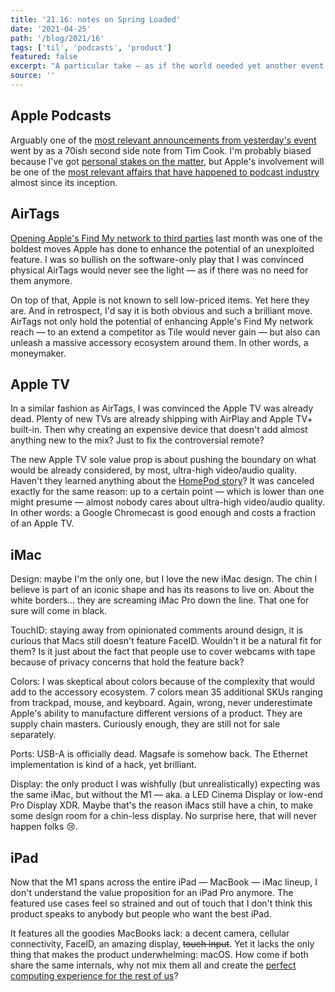 ```yaml
---
title: '21.16: notes on Spring Loaded'
date: '2021-04-25'
path: '/blog/2021/16'
tags: ['til', 'podcasts', 'product']
featured: false
excerpt: "A particular take — as if the world needed yet another event review — of last week Apple's Spring Loaded."
source: ''
---
```


## Apple Podcasts

Arguably one of the [most relevant announcements from yesterday's event](https://podcasters.apple.com) went by as a 70ish second side note from Tim Cook. I'm probably biased because I've got [personal stakes on the matter](https://www.safareig.fm), but Apple's involvement will be one of the [most relevant affairs that have happened to podcast industry](https://nathangathright.com/the-future-of-apple-podcasts/) almost since its inception.

## AirTags

[Opening Apple's Find My network to third parties](https://www.apple.com/newsroom/2021/04/apples-find-my-network-now-offers-new-third-party-finding-experiences/) last month was one of the boldest moves Apple has done to enhance the potential of an unexploited feature. I was so bullish on the software-only play that I was convinced physical AirTags would never see the light — as if there was no need for them anymore.

On top of that, Apple is not known to sell low-priced items. Yet here they are. And in retrospect, I'd say it is both obvious and such a brilliant move. AirTags not only hold the potential of enhancing Apple's Find My network reach — to an extend a competitor as Tile would never gain — but also can unleash a massive accessory ecosystem around them. In other words, a moneymaker.

## Apple TV

In a similar fashion as AirTags, I was convinced the Apple TV was already dead. Plenty of new TVs are already shipping with AirPlay and Apple TV+ built-in. Then why creating an expensive device that doesn't add almost anything new to the mix? Just to fix the controversial remote?

The new Apple TV sole value prop is about pushing the boundary on what would be already considered, by most, ultra-high video/audio quality. Haven't they learned anything about the [HomePod story](https://www.theverge.com/2021/3/12/22328436/apple-discontinues-original-homepod-mini)? It was canceled exactly for the same reason: up to a certain point — which is lower than one might presume — almost nobody cares about ultra-high video/audio quality. In other words: a Google Chromecast is good enough and costs a fraction of an Apple TV.

## iMac

Design: maybe I'm the only one, but I love the new iMac design. The chin I believe is part of an iconic shape and has its reasons to live on. About the white borders... they are screaming iMac Pro down the line. That one for sure will come in black.

TouchID: staying away from opinionated comments around design, it is curious that Macs still doesn't feature FaceID. Wouldn't it be a natural fit for them? Is it just about the fact that people use to cover webcams with tape because of privacy concerns that hold the feature back?

Colors: I was skeptical about colors because of the complexity that would add to the accessory ecosystem. 7 colors mean 35 additional SKUs ranging from trackpad, mouse, and keyboard. Again, wrong, never underestimate Apple's ability to manufacture different versions of a product. They are supply chain masters. Curiously enough, they are still not for sale separately.

Ports: USB-A is officially dead. Magsafe is somehow back. The Ethernet implementation is kind of a hack, yet brilliant.

Display: the only product I was wishfully (but unrealistically) expecting was the same iMac, but without the M1 — aka. a LED Cinema Display or low-end Pro Display XDR. Maybe that's the reason iMacs still have a chin, to make some design room for a chin-less display. No surprise here, that will never happen folks 😢.

## iPad

Now that the M1 spans across the entire iPad — MacBook — iMac lineup, I don't understand the value proposition for an iPad Pro anymore. The featured use cases feel so strained and out of touch that I don't think this product speaks to anybody but people who want the best iPad.

It features all the goodies MacBooks lack: a decent camera, cellular connectivity, FaceID, an amazing display, ~~touch input~~. Yet it lacks the only thing that makes the product underwhelming: macOS. How come if both share the same internals, why not mix them all and create the [perfect computing experience for the rest of us](/blog/2014/the-ultimate-device)?
